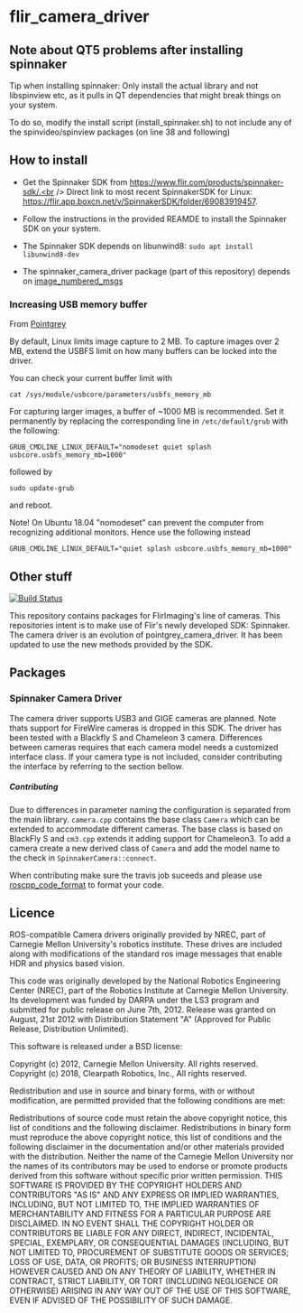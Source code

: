 # flir_camera_driver

## Note about QT5 problems after installing spinnaker
Tip when installing spinnaker: Only install the actual library and not libspinview etc, as it pulls in QT dependencies that might break things on your system.

To do so, modify the install script (install_spinnaker.sh) to not include any of the spinvideo/spinview packages (on line 38 and following)

## How to install
* Get the Spinnaker SDK from https://www.flir.com/products/spinnaker-sdk/.<br />
Direct link to most recent SpinnakerSDK for Linux: https://flir.app.boxcn.net/v/SpinnakerSDK/folder/69083919457.

* Follow the instructions in the provided REAMDE to install the Spinnaker SDK on your system.

* The Spinnaker SDK depends on libunwind8:
```sudo apt install libunwind8-dev```
* The spinnaker_camera_driver package (part of this repository) depends on [image_numbered_msgs](https://github.com/ethz-asl/image_numbered_msgs.git)

### Increasing USB memory buffer
From [Pointgrey](https://www.ptgrey.com/tan/10685#ConfiguringUSBFS)

By default, Linux limits image capture to 2 MB. To capture images over 2 MB, extend the USBFS limit on how many buffers can be locked into the driver.

You can check your current buffer limit with
```
cat /sys/module/usbcore/parameters/usbfs_memory_mb
```

For capturing larger images, a buffer of ~1000 MB is recommended. Set it permanently by replacing the corresponding line in `/etc/default/grub` with the following:
```
GRUB_CMDLINE_LINUX_DEFAULT="nomodeset quiet splash usbcore.usbfs_memory_mb=1000"

```
followed by
```
sudo update-grub
```
and reboot.

Note! On Ubuntu 18.04 "nomodeset" can prevent the computer from recognizing additional monitors. Hence use the following instead
```
GRUB_CMDLINE_LINUX_DEFAULT="quiet splash usbcore.usbfs_memory_mb=1000"

```

## Other stuff

[![Build Status](https://travis-ci.org/ros-drivers/flir_camera_driver.png?branch=kinetic-devel)](https://travis-ci.org/ros-drivers/flir_camera_driver)

This repository contains packages for FlirImaging's line of cameras. This repositories intent is to make use of Flir's newly developed SDK: Spinnaker. The camera driver is an evolution of pointgrey_camera_driver. It has been updated to use the new methods provided by the SDK.

## Packages

### Spinnaker Camera Driver
The camera driver supports USB3 and GIGE cameras are planned. Note thats support for FireWire cameras is dropped in this SDK. The driver has been tested with a Blackfly S and Chameleon 3 camera. Differences between cameras requires that each camera model needs a customized interface class.  If your camera type is not included, consider contributing the interface by referring to the section bellow.

##### Contributing
Due to differences in parameter naming the configuration is separated from the main library. `camera.cpp` contains the base class `Camera` which can be extended to accommodate different cameras. The base class is based on BlackFly S and `cm3.cpp` extends it adding support for Chameleon3. To add a camera create a new derived class of `Camera` and add the model name to the check in `SpinnakerCamera::connect`.

When contributing make sure the travis job suceeds and please use [roscpp_code_format](https://github.com/davetcoleman/roscpp_code_format) to format your code.

## Licence
ROS-compatible Camera drivers originally provided by NREC, part of Carnegie Mellon University's robotics institute.
These drives are included along with modifications of the standard ros image messages that enable HDR and physics based vision.

This code was originally developed by the National Robotics Engineering Center (NREC), part of the Robotics Institute at Carnegie Mellon University. Its development was funded by DARPA under the LS3 program and submitted for public release on June 7th, 2012. Release was granted on August, 21st 2012 with Distribution Statement "A" (Approved for Public Release, Distribution Unlimited).

This software is released under a BSD license:

Copyright (c) 2012, Carnegie Mellon University. All rights reserved.  
Copyright (c) 2018, Clearpath Robotics, Inc., All rights reserved.

Redistribution and use in source and binary forms, with or without modification, are permitted provided that the following conditions are met:

Redistributions of source code must retain the above copyright notice, this list of conditions and the following disclaimer.
Redistributions in binary form must reproduce the above copyright notice, this list of conditions and the following disclaimer in the documentation and/or other materials provided with the distribution.
Neither the name of the Carnegie Mellon University nor the names of its contributors may be used to endorse or promote products derived from this software without specific prior written permission.
THIS SOFTWARE IS PROVIDED BY THE COPYRIGHT HOLDERS AND CONTRIBUTORS "AS IS" AND ANY EXPRESS OR IMPLIED WARRANTIES, INCLUDING, BUT NOT LIMITED TO, THE IMPLIED WARRANTIES OF MERCHANTABILITY AND FITNESS FOR A PARTICULAR PURPOSE ARE DISCLAIMED. IN NO EVENT SHALL THE COPYRIGHT HOLDER OR CONTRIBUTORS BE LIABLE FOR ANY DIRECT, INDIRECT, INCIDENTAL, SPECIAL, EXEMPLARY, OR CONSEQUENTIAL DAMAGES (INCLUDING, BUT NOT LIMITED TO, PROCUREMENT OF SUBSTITUTE GOODS OR SERVICES; LOSS OF USE, DATA, OR PROFITS; OR BUSINESS INTERRUPTION) HOWEVER CAUSED AND ON ANY THEORY OF LIABILITY, WHETHER IN CONTRACT, STRICT LIABILITY, OR TORT (INCLUDING NEGLIGENCE OR OTHERWISE) ARISING IN ANY WAY OUT OF THE USE OF THIS SOFTWARE, EVEN IF ADVISED OF THE POSSIBILITY OF SUCH DAMAGE.
